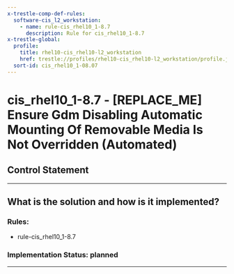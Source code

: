 ```yaml
---
x-trestle-comp-def-rules:
  software-cis_l2_workstation:
    - name: rule-cis_rhel10_1-8.7
      description: Rule for cis_rhel10_1-8.7
x-trestle-global:
  profile:
    title: rhel10-cis_rhel10-l2_workstation
    href: trestle://profiles/rhel10-cis_rhel10-l2_workstation/profile.json
  sort-id: cis_rhel10_1-08.07
---
```


# cis_rhel10_1-8.7 - \[REPLACE_ME\] Ensure Gdm Disabling Automatic Mounting Of Removable Media Is Not Overridden (Automated)

## Control Statement

______________________________________________________________________

## What is the solution and how is it implemented?

<!-- For implementation status enter one of: implemented, partial, planned, alternative, not-applicable -->

<!-- Note that the list of rules under ### Rules: is read-only and changes will not be captured after assembly to JSON -->

<!-- Add control implementation description here for control: cis_rhel10_1-8.7 -->

### Rules:

  - rule-cis_rhel10_1-8.7

### Implementation Status: planned

______________________________________________________________________
